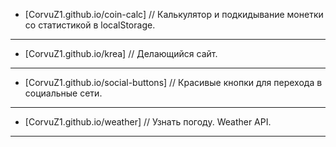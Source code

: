 * [CorvuZ1.github.io/coin-calc] // Калькулятор и подкидывание монетки со статистикой в localStorage.  
***
* [CorvuZ1.github.io/krea] // Делающийся сайт.  
***
* [CorvuZ1.github.io/social-buttons] // Красивые кнопки для перехода в социальные сети.  
***
* [CorvuZ1.github.io/weather] // Узнать погоду. Weather API.  
***
[id]: http://example.com/ "Необязательная подсказка"
